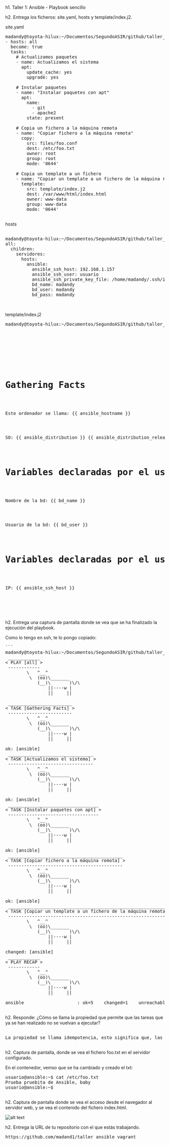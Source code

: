 h1. Taller 1: Ansible - Playbook sencillo

h2. Entrega los ficheros: site.yaml, hosts y template/index.j2.

site.yaml

<pre>
madandy@toyota-hilux:~/Documentos/SegundoASIR/github/taller_ansible_vagrant/Taller1$ cat site.yaml 
- hosts: all
  become: true
  tasks:
    # Actualizamos paquetes
    - name: Actualizamos el sistema
      apt: 
        update_cache: yes
        upgrade: yes

    # Instalar paquetes
    - name: "Instalar paquetes con apt"
      apt: 
        name: 
          - git
          - apache2
        state: present  

    # Copia un fichero a la máquina remota
    - name: "Copiar fichero a la máquina remota"
      copy:
        src: files/foo.conf
        dest: /etc/foo.txt   
        owner: root
        group: root
        mode: '0644'

    # Copia un template a un fichero
    - name: "Copiar un template a un fichero de la máquina remota"
      template: 
        src: template/index.j2
        dest: /var/www/html/index.html  
        owner: www-data
        group: www-data
        mode: '0644'

</pre>

hosts
<pre>

madandy@toyota-hilux:~/Documentos/SegundoASIR/github/taller_ansible_vagrant/Taller1$ cat hosts 
all:
  children:
    servidores:
      hosts:
        ansible:
          ansible_ssh_host: 192.168.1.157
          ansible_ssh_user: usuario
          ansible_ssh_private_key_file: /home/madandy/.ssh/id_rsa
          bd_name: madandy
          bd_user: madandy
          bd_pass: madandy


</pre>


template/index.j2

<pre>
madandy@toyota-hilux:~/Documentos/SegundoASIR/github/taller_ansible_vagrant/Taller1$ cat template/index.j2 
<html lang="es">
<head>
  <meta charset="utf-8">
  <title>Prueba Ansible</title> 
</head>

<body>
  <h1>Gathering Facts</h1>
  <p>Este ordenador se llama: {{ ansible_hostname }}</p>
  <p>SO: {{ ansible_distribution }} {{ ansible_distribution_release }} </p>
  <h1>Variables declaradas por el usuario a nivel de grupo</h1>
  <p>Nombre de la bd: {{ bd_name }}</p>
  <p>Usuario de la bd: {{ bd_user }}</p>
  <h1>Variables declaradas por el usuario a nivel de nodo</h1>
  <p>IP: {{ ansible_ssh_host }}</p>
</body>
</html>

</pre>

h2. Entrega una captura de pantalla donde se vea que se ha finalizado la ejecución del playbook.

Como lo tengo en ssh, te lo pongo copiado:

<pre>
```
madandy@toyota-hilux:~/Documentos/SegundoASIR/github/taller_ansible_vagrant/Taller1$ ansible-playbook -i hosts site.yaml
 ____________
< PLAY [all] >
 ------------
        \   ^__^
         \  (oo)\_______
            (__)\       )\/\
                ||----w |
                ||     ||

 ________________________
< TASK [Gathering Facts] >
 ------------------------
        \   ^__^
         \  (oo)\_______
            (__)\       )\/\
                ||----w |
                ||     ||

ok: [ansible]
 ________________________________
< TASK [Actualizamos el sistema] >
 --------------------------------
        \   ^__^
         \  (oo)\_______
            (__)\       )\/\
                ||----w |
                ||     ||

ok: [ansible]
 __________________________________
< TASK [Instalar paquetes con apt] >
 ----------------------------------
        \   ^__^
         \  (oo)\_______
            (__)\       )\/\
                ||----w |
                ||     ||

ok: [ansible]
 ___________________________________________
< TASK [Copiar fichero a la máquina remota] >
 -------------------------------------------
        \   ^__^
         \  (oo)\_______
            (__)\       )\/\
                ||----w |
                ||     ||

ok: [ansible]
 _____________________________________________________________
< TASK [Copiar un template a un fichero de la máquina remota] >
 -------------------------------------------------------------
        \   ^__^
         \  (oo)\_______
            (__)\       )\/\
                ||----w |
                ||     ||

changed: [ansible]
 ____________
< PLAY RECAP >
 ------------
        \   ^__^
         \  (oo)\_______
            (__)\       )\/\
                ||----w |
                ||     ||

ansible                    : ok=5    changed=1    unreachable=0    failed=0    skipped=0    rescued=0    ignored=0   

</pre>

h2. Responde: ¿Cómo se llama la propiedad que permite que las tareas que ya se han realizado no se vuelvan a ejecutar?

<pre>

La propiedad se llama idempotencia, esto significa que, las tareas solo se ejecutan si algo ha cambiado.

</pre>

h2. Captura de pantalla, donde se vea el fichero foo.txt en el servidor configurado.

En el contenedor, vemso que se ha cambiado y creado el txt:

<pre>
usuario@ansible:~$ cat /etc/foo.txt
Prueba pruebita de Ansible, baby
usuario@ansible:~$ 

</pre>

h2. Captura de pantalla donde se vea el acceso desde el navegador al servidor web, y se vea el contenido del fichero index.html.

![alt text](image.png)

h2. Entrega la URL de tu repositorio con el que estás trabajando.

<pre>
https://github.com/madand1/taller_ansible_vagrant
</pre>